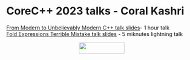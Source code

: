 # CoreC++ 2023 talks - Coral Kashri

[From Modern to Unbelievably Modern C++ talk slides](from-a-modern-to-an-unbelievably-modern-cpp.html)- 1 hour talk<br>
[Fold Expressions Terrible Mistake talk slides](fold-expressions-terrible-mistake.html) - 5 miknutes lightning talk<be>

<p align="center">
<!--  <a href="https://github.com/coralkashri/from-a-modern-to-an-unbelievably-modern-cpp "Go to GitHub repo"">
    <img src="https://img.shields.io/static/v1?label=coralkashri&message=from-a-modern-to-an-unbelievably-modern-cpp&color=blue&logo=github" />
  </a> -->
  <a href="https://github.com/coralkashri/from-a-modern-to-an-unbelievably-modern-cpp "Go to GitHub repo"">
    <img style="width: 120px; height: 30px" src="https://img.shields.io/github/stars/coralkashri/from-a-modern-to-an-unbelievably-modern-cpp?style=social" />
  </a>
</p>
